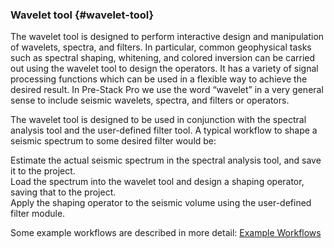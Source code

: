 ### Wavelet tool {#wavelet-tool}

The wavelet tool is designed to perform interactive design and manipulation of wavelets, spectra, and filters. In particular, common geophysical tasks such as spectral shaping, whitening, and colored inversion can be carried out using the wavelet tool to design the operators. It has a variety of signal processing functions which can be used in a flexible way to achieve the desired result. In Pre-Stack Pro we use the word “wavelet” in a very general sense to include seismic wavelets, spectra, and filters or operators.

The wavelet tool is designed to be used in conjunction with the spectral analysis tool and the user-defined filter tool. A typical workflow to shape a seismic spectrum to some desired filter would be:

Estimate the actual seismic spectrum in the spectral analysis tool, and save it to the project.  
Load the spectrum into the wavelet tool and design a shaping operator, saving that to the project.  
Apply the shaping operator to the seismic volume using the user-defined filter module.

Some example workflows are described in more detail: [Example Workflows](/algorithm_documentation/interpretation-processing/wavelet_tool/example_workflows.md)

